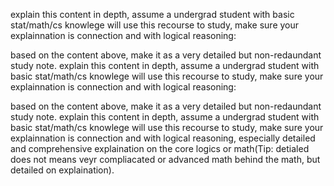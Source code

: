 

explain this content in depth, assume a undergrad student with basic stat/math/cs knowlege will use this recourse to study, make sure your explainnation is connection and with logical reasoning:

based on the content above, make it as a very detailed but non-redaundant study note. explain this content in depth, assume a undergrad student with basic stat/math/cs knowlege will use this recourse to study, make sure your explainnation is connection and with logical reasoning:


based on the content above, make it as a very detailed but non-redaundant study note. explain this content in depth, assume a undergrad student with basic stat/math/cs knowlege will use this recourse to study, make sure your explainnation is connection and with logical reasoning, especially detailed and comprehensive explaination on the core logics or math(Tip: detialed does not means veyr compliacated or advanced math behind the math, but detailed on explaination).